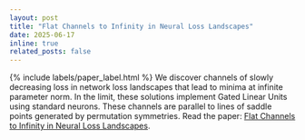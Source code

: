 ```yaml
---
layout: post
title: "Flat Channels to Infinity in Neural Loss Landscapes"
date: 2025-06-17
inline: true
related_posts: false
---
```


{% include labels/paper_label.html %} We discover channels of slowly decreasing loss in network loss landscapes that lead to minima at infinite parameter norm. In the limit, these solutions implement Gated Linear Units using standard neurons. These channels are parallel to lines of saddle points generated by permutation symmetries. Read the paper: [Flat Channels to Infinity in Neural Loss Landscapes](https://arxiv.org/abs/2506.14951).
